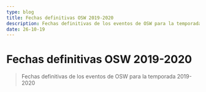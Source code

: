 ```yaml
---
type: blog
title: Fechas definitivas OSW 2019-2020
description: Fechas definitivas de los eventos de OSW para la temporada 2019-2020
date: 26-10-19
---
```


# Fechas definitivas OSW 2019-2020
> Fechas definitivas de los eventos de OSW para la temporada 2019-2020
